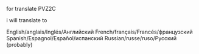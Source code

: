 for translate PVZ2C

i will translate to

English/anglais/Inglés/Английский
French/français/Francés/французский
Spanish/Espagnol/Español/испанский
Russian/russe/ruso/Русский (probably)

